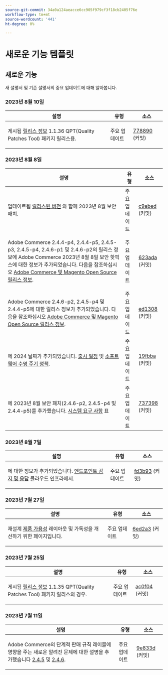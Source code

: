 ```yaml
---
source-git-commit: 34a0a124aeacce6cc905f979cf3f18cb2405f76e
workflow-type: tm+mt
source-wordcount: '441'
ht-degree: 0%

---
```

# 새로운 기능 템플릿

## 새로운 기능

새 설명서 및 기존 설명서의 중요 업데이트에 대해 알아봅니다.

### 2023년 8월 10일

<table style="table-layout:auto;">
  <thead>
    <tr>
      <th>설명</th>
      <th>유형</th>
      <th>소스</th>
    </tr>
  </thead>
  <tbody>
    <tr>
      <td><p>게시됨 <a href="https://experienceleague.adobe.com/docs/commerce-operations/tools/quality-patches-tool/release-notes.html">릴리스 정보</a> 1.1.36 QPT(Quality Patches Tool) 패키지 릴리스용.</p>
</td>
      <td>주요 업데이트</td>
      <td><a href="https://github.com/AdobeDocs/commerce-operations.en/commit/778890d5840669df958e84381c2aade70a492454">778890</a> (커밋)</td>
    </tr>
  </tbody>
</table>

### 2023년 8월 8일

<table style="table-layout:auto;">
  <thead>
    <tr>
      <th>설명</th>
      <th>유형</th>
      <th>소스</th>
    </tr>
  </thead>
  <tbody>
    <tr>
      <td><p>업데이트됨 <a href="https://experienceleague.adobe.com/docs/commerce-operations/release/versions.html">릴리스된 버전</a> 와 함께 2023년 8월 보안 패치.</p>
</td>
      <td>주요 업데이트</td>
      <td><a href="https://github.com/AdobeDocs/commerce-operations.en/commit/c9abed3c6ca156cdc19e7231f97cf2a8bd8ab100">c9abed</a> (커밋)</td>
    </tr>
    <tr>
      <td><p>Adobe Commerce 2.4.4-p4, 2.4.4-p5, 2.4.5-p3, 2.4.5-p4, 2.4.6-p1 및 2.4.6-p2의 릴리스 정보에 Adobe Commerce 2023년 8월 8일 보안 핫픽스에 대한 정보가 추가되었습니다.  다음을 참조하십시오 <a href="https://experienceleague.adobe.com/docs/commerce-operations/release/notes/overview.html">Adobe Commerce 및 Magento Open Source 릴리스 정보</a>.</p>
</td>
      <td>주요 업데이트</td>
      <td><a href="https://github.com/AdobeDocs/commerce-operations.en/commit/623ada901bad9f766451d9c9166e82f1cee85c0d">623ada</a> (커밋)</td>
    </tr>
    <tr>
      <td><p>Adobe Commerce 2.4.6-p2, 2.4.5-p4 및 2.4.4-p5에 대한 릴리스 정보가 추가되었습니다. 다음을 참조하십시오 <a href="https://experienceleague.adobe.com/docs/commerce-operations/release/notes/overview.html">Adobe Commerce 및 Magento Open Source 릴리스 정보</a>.</p>
</td>
      <td>주요 업데이트</td>
      <td><a href="https://github.com/AdobeDocs/commerce-operations.en/commit/ed1308771a799bcbaf71a8f82542c45d37f9c141">ed1308</a> (커밋)</td>
    </tr>
    <tr>
      <td><p>에 2024 날짜가 추가되었습니다. <a href="https://experienceleague.adobe.com/docs/commerce-operations/release/planning/schedule.html">출시 일정</a> 및 <a href="https://experienceleague.adobe.com/docs/commerce-operations/release/planning/lifecycle-policy.html">소프트웨어 수명 주기 정책</a>.</p>
</td>
      <td>주요 업데이트</td>
      <td><a href="https://github.com/AdobeDocs/commerce-operations.en/commit/19fbba535c047a8d877428afc071540d3fa12390">19fbba</a> (커밋)</td>
    </tr>
    <tr>
      <td><p>에 2023년 8월 보안 패치(2.4.6-p2, 2.4.5-p4 및 2.4.4-p5)를 추가했습니다. <a href="https://experienceleague.adobe.com/docs/commerce-operations/installation-guide/system-requirements.html">시스템 요구 사항</a> 표</p>
</td>
      <td>주요 업데이트</td>
      <td><a href="https://github.com/AdobeDocs/commerce-operations.en/commit/7373980a0648be5e0f7dc4a307074d934f646b24">737398</a> (커밋)</td>
    </tr>
  </tbody>
</table>

### 2023년 8월 7일

<table style="table-layout:auto;">
  <thead>
    <tr>
      <th>설명</th>
      <th>유형</th>
      <th>소스</th>
    </tr>
  </thead>
  <tbody>
    <tr>
      <td><p>에 대한 정보가 추가되었습니다. <a href="https://experienceleague.adobe.com/docs/commerce-operations/implementation-playbook/infrastructure/cloud/security.html">엔드포인트 감지 및 응답</a> 클라우드 인프라에서.</p>
</td>
      <td>주요 업데이트</td>
      <td><a href="https://github.com/AdobeDocs/commerce-operations.en/commit/fd3b93aaa79e84d356217b6adfe7181895e84f07">fd3b93</a> (커밋)</td>
    </tr>
  </tbody>
</table><!-- date_group -->

### 2023년 7월 27일

<table style="table-layout:auto;">
  <thead>
    <tr>
      <th>설명</th>
      <th>유형</th>
      <th>소스</th>
    </tr>
  </thead>
  <tbody>
    <tr>
      <td><p>재설계 <a href="https://experienceleague.adobe.com/docs/commerce-operations/release/product-availability.html">제품 가용성</a> 레이아웃 및 가독성을 개선하기 위한 페이지입니다.</p>
</td>
      <td>주요 업데이트</td>
      <td><a href="https://github.com/AdobeDocs/commerce-operations.en/commit/6ed2a3e42cd0b85aae29652b8e36acbbda1b9e72">6ed2a3</a> (커밋)</td>
    </tr>
  </tbody>
</table>

### 2023년 7월 25일

<table style="table-layout:auto;">
  <thead>
    <tr>
      <th>설명</th>
      <th>유형</th>
      <th>소스</th>
    </tr>
  </thead>
  <tbody>
    <tr>
      <td><p>게시됨 <a href="https://experienceleague.adobe.com/docs/commerce-operations/tools/quality-patches-tool/release-notes.html">릴리스 정보</a> 1.1.35 QPT(Quality Patches Tool) 패키지 릴리스의 경우.</p>
</td>
      <td>주요 업데이트</td>
      <td><a href="https://github.com/AdobeDocs/commerce-operations.en/commit/ac0f04b7a04c5c7d3b3880b8231ffece05718558">ac0f04</a> (커밋)</td>
    </tr>
  </tbody>
</table>

### 2023년 7월 11일

<table style="table-layout:auto;">
  <thead>
    <tr>
      <th>설명</th>
      <th>유형</th>
      <th>소스</th>
    </tr>
  </thead>
  <tbody>
    <tr>
      <td><p>Adobe Commerce의 단계적 판매 규칙 레이블에 영향을 주는 새로운 알려진 문제에 대한 설명을 추가했습니다 <a href="https://experienceleague.adobe.com/docs/commerce-operations/release/notes/adobe-commerce/2-4-5.html">2.4.5</a> 및 <a href="https://experienceleague.adobe.com/docs/commerce-operations/release/notes/adobe-commerce/2-4-6.html">2.4.6</a>.</p>
</td>
      <td>주요 업데이트</td>
      <td><a href="https://github.com/AdobeDocs/commerce-operations.en/commit/9e833dad884fa6146bb5e6ce6dd5ebcb23208b80">9e833d</a> (커밋)</td>
    </tr>
  </tbody>
</table><!-- date_group --><!-- month_group --><!-- year_group -->
